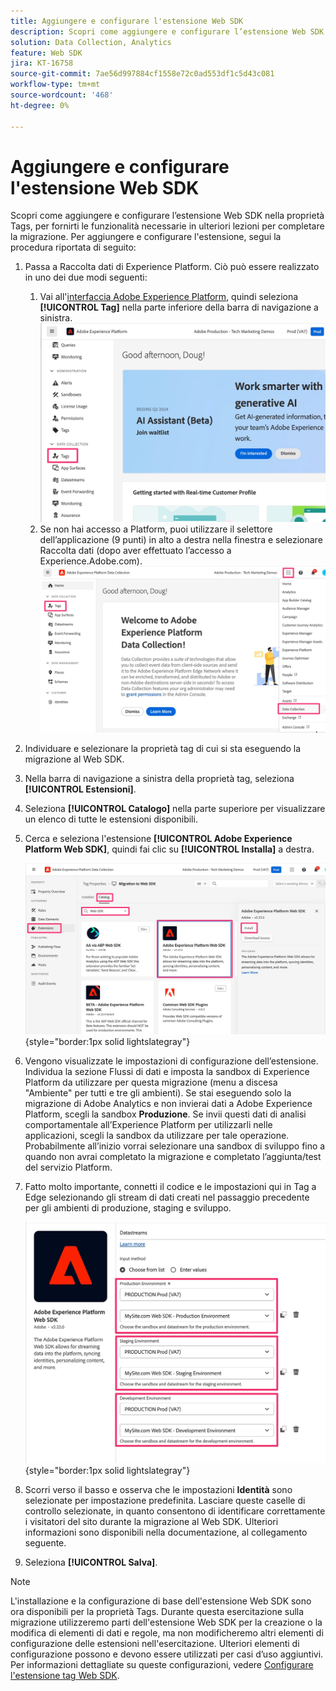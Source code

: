 ```yaml
---
title: Aggiungere e configurare l'estensione Web SDK
description: Scopri come aggiungere e configurare l’estensione Web SDK alla proprietà Tags per ottenere le funzionalità necessarie in ulteriori lezioni per completare la migrazione.
solution: Data Collection, Analytics
feature: Web SDK
jira: KT-16758
source-git-commit: 7ae56d997884cf1558e72c0ad553df1c5d43c081
workflow-type: tm+mt
source-wordcount: '468'
ht-degree: 0%

---
```



# Aggiungere e configurare l&#39;estensione Web SDK

Scopri come aggiungere e configurare l’estensione Web SDK nella proprietà Tags, per fornirti le funzionalità necessarie in ulteriori lezioni per completare la migrazione.
Per aggiungere e configurare l&#39;estensione, segui la procedura riportata di seguito:

1. Passa a Raccolta dati di Experience Platform. Ciò può essere realizzato in uno dei due modi seguenti:
   1. Vai all&#39;[interfaccia Adobe Experience Platform](https://platform.adobe.com/), quindi seleziona **[!UICONTROL Tag]** nella parte inferiore della barra di navigazione a sinistra.
      ![Accedi ai tag 1](assets/access-tags-1.jpg)
   1. Se non hai accesso a Platform, puoi utilizzare il selettore dell’applicazione (9 punti) in alto a destra nella finestra e selezionare Raccolta dati (dopo aver effettuato l’accesso a Experience.Adobe.com).
      ![Accedi ai tag 2](assets/access-tags-2.jpg)
1. Individuare e selezionare la proprietà tag di cui si sta eseguendo la migrazione al Web SDK.
1. Nella barra di navigazione a sinistra della proprietà tag, seleziona **[!UICONTROL Estensioni]**.
1. Seleziona **[!UICONTROL Catalogo]** nella parte superiore per visualizzare un elenco di tutte le estensioni disponibili.
1. Cerca e seleziona l&#39;estensione **[!UICONTROL Adobe Experience Platform Web SDK]**, quindi fai clic su **[!UICONTROL Installa]** a destra.

   ![Trovare l&#39;estensione Web SDK](assets/find-the-websdk-extension.jpg){style="border:1px solid lightslategray"}

1. Vengono visualizzate le impostazioni di configurazione dell’estensione. Individua la sezione Flussi di dati e imposta la sandbox di Experience Platform da utilizzare per questa migrazione (menu a discesa &quot;Ambiente&quot; per tutti e tre gli ambienti). Se stai eseguendo solo la migrazione di Adobe Analytics e non invierai dati a Adobe Experience Platform, scegli la sandbox **Produzione**. Se invii questi dati di analisi comportamentale all’Experience Platform per utilizzarli nelle applicazioni, scegli la sandbox da utilizzare per tale operazione. Probabilmente all’inizio vorrai selezionare una sandbox di sviluppo fino a quando non avrai completato la migrazione e completato l’aggiunta/test del servizio Platform.
1. Fatto molto importante, connetti il codice e le impostazioni qui in Tag a Edge selezionando gli stream di dati creati nel passaggio precedente per gli ambienti di produzione, staging e sviluppo.

   ![Selezione dello stream di dati](assets/choose-datastreams.jpg){style="border:1px solid lightslategray"}

1. Scorri verso il basso e osserva che le impostazioni **Identità** sono selezionate per impostazione predefinita. Lasciare queste caselle di controllo selezionate, in quanto consentono di identificare correttamente i visitatori del sito durante la migrazione al Web SDK. Ulteriori informazioni sono disponibili nella documentazione, al collegamento seguente.

1. Seleziona **[!UICONTROL Salva]**.

>[!NOTE]
>
>L&#39;installazione e la configurazione di base dell&#39;estensione Web SDK sono ora disponibili per la proprietà Tags. Durante questa esercitazione sulla migrazione utilizzeremo parti dell&#39;estensione Web SDK per la creazione o la modifica di elementi di dati e regole, ma non modificheremo altri elementi di configurazione delle estensioni nell&#39;esercitazione. Ulteriori elementi di configurazione possono e devono essere utilizzati per casi d’uso aggiuntivi. Per informazioni dettagliate su queste configurazioni, vedere [Configurare l&#39;estensione tag Web SDK](https://experienceleague.adobe.com/en/docs/experience-platform/tags/extensions/client/web-sdk/web-sdk-extension-configuration).
